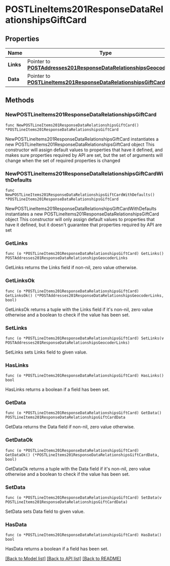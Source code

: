 # POSTLineItems201ResponseDataRelationshipsGiftCard

## Properties

Name | Type | Description | Notes
------------ | ------------- | ------------- | -------------
**Links** | Pointer to [**POSTAddresses201ResponseDataRelationshipsGeocoderLinks**](POSTAddresses201ResponseDataRelationshipsGeocoderLinks.md) |  | [optional] 
**Data** | Pointer to [**POSTLineItems201ResponseDataRelationshipsGiftCardData**](POSTLineItems201ResponseDataRelationshipsGiftCardData.md) |  | [optional] 

## Methods

### NewPOSTLineItems201ResponseDataRelationshipsGiftCard

`func NewPOSTLineItems201ResponseDataRelationshipsGiftCard() *POSTLineItems201ResponseDataRelationshipsGiftCard`

NewPOSTLineItems201ResponseDataRelationshipsGiftCard instantiates a new POSTLineItems201ResponseDataRelationshipsGiftCard object
This constructor will assign default values to properties that have it defined,
and makes sure properties required by API are set, but the set of arguments
will change when the set of required properties is changed

### NewPOSTLineItems201ResponseDataRelationshipsGiftCardWithDefaults

`func NewPOSTLineItems201ResponseDataRelationshipsGiftCardWithDefaults() *POSTLineItems201ResponseDataRelationshipsGiftCard`

NewPOSTLineItems201ResponseDataRelationshipsGiftCardWithDefaults instantiates a new POSTLineItems201ResponseDataRelationshipsGiftCard object
This constructor will only assign default values to properties that have it defined,
but it doesn't guarantee that properties required by API are set

### GetLinks

`func (o *POSTLineItems201ResponseDataRelationshipsGiftCard) GetLinks() POSTAddresses201ResponseDataRelationshipsGeocoderLinks`

GetLinks returns the Links field if non-nil, zero value otherwise.

### GetLinksOk

`func (o *POSTLineItems201ResponseDataRelationshipsGiftCard) GetLinksOk() (*POSTAddresses201ResponseDataRelationshipsGeocoderLinks, bool)`

GetLinksOk returns a tuple with the Links field if it's non-nil, zero value otherwise
and a boolean to check if the value has been set.

### SetLinks

`func (o *POSTLineItems201ResponseDataRelationshipsGiftCard) SetLinks(v POSTAddresses201ResponseDataRelationshipsGeocoderLinks)`

SetLinks sets Links field to given value.

### HasLinks

`func (o *POSTLineItems201ResponseDataRelationshipsGiftCard) HasLinks() bool`

HasLinks returns a boolean if a field has been set.

### GetData

`func (o *POSTLineItems201ResponseDataRelationshipsGiftCard) GetData() POSTLineItems201ResponseDataRelationshipsGiftCardData`

GetData returns the Data field if non-nil, zero value otherwise.

### GetDataOk

`func (o *POSTLineItems201ResponseDataRelationshipsGiftCard) GetDataOk() (*POSTLineItems201ResponseDataRelationshipsGiftCardData, bool)`

GetDataOk returns a tuple with the Data field if it's non-nil, zero value otherwise
and a boolean to check if the value has been set.

### SetData

`func (o *POSTLineItems201ResponseDataRelationshipsGiftCard) SetData(v POSTLineItems201ResponseDataRelationshipsGiftCardData)`

SetData sets Data field to given value.

### HasData

`func (o *POSTLineItems201ResponseDataRelationshipsGiftCard) HasData() bool`

HasData returns a boolean if a field has been set.


[[Back to Model list]](../README.md#documentation-for-models) [[Back to API list]](../README.md#documentation-for-api-endpoints) [[Back to README]](../README.md)


